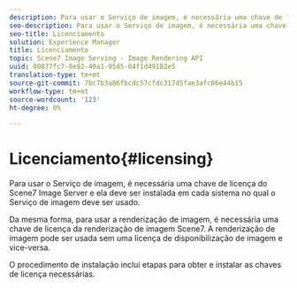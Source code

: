 ```yaml
---
description: Para usar o Serviço de imagem, é necessária uma chave de licença do Scene7 Image Server e ela deve ser instalada em cada sistema no qual o Serviço de imagem deve ser usado.
seo-description: Para usar o Serviço de imagem, é necessária uma chave de licença do Scene7 Image Server e ela deve ser instalada em cada sistema no qual o Serviço de imagem deve ser usado.
seo-title: Licenciamento
solution: Experience Manager
title: Licenciamento
topic: Scene7 Image Serving - Image Rendering API
uuid: 00877fc7-8e92-40a1-95d5-04f1d49182e5
translation-type: tm+mt
source-git-commit: 7bc7b3a86fbcdc57cfdc31745fae3afc06e44b15
workflow-type: tm+mt
source-wordcount: '123'
ht-degree: 0%

---
```



# Licenciamento{#licensing}

Para usar o Serviço de imagem, é necessária uma chave de licença do Scene7 Image Server e ela deve ser instalada em cada sistema no qual o Serviço de imagem deve ser usado.

Da mesma forma, para usar a renderização de imagem, é necessária uma chave de licença da renderização de imagem Scene7. A renderização de imagem pode ser usada sem uma licença de disponibilização de imagem e vice-versa.

O procedimento de instalação inclui etapas para obter e instalar as chaves de licença necessárias.
